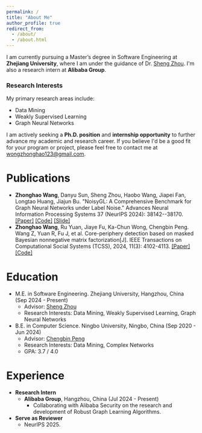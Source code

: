 ```yaml
---
permalink: /
title: "About Me"
author_profile: true
redirect_from: 
  - /about/
  - /about.html
---
```


I am currently pursuing a Master’s degree in Software Engineering at **Zhejiang University**, where I am under the guidance of Dr. [Sheng Zhou](https://zhoushengisnoob.github.io/). I'm also a research intern at **Alibaba Group**.


### Research Interests
My primary research areas include:
- Data Mining
- Weakly Supervised Learning
- Graph Neural Networks

I am actively seeking a **Ph.D. position** and **internship opportunity** to further advance my academic and research career. If you believe I'd be a good fit for your program or project, please feel free to contact me at <wongzhonghao123@gmail.com>.

Publications
======
* **Zhonghao Wang**, Danyu Sun, Sheng Zhou, Haobo Wang, Jiapei Fan, Longtao Huang, Jiajun Bu. "NoisyGL: A Comprehensive Benchmark for Graph Neural Networks under Label Noise." Advances Neural Information Processing Systems 37 (NeurIPS 2024): 38142--38170. [[Paper]](https://papers.nips.cc/paper_files/paper/2024/hash/436ffa18e7e17be336fd884f8ebb5748-Abstract-Datasets_and_Benchmarks_Track.html) [[Code]](https://github.com/eaglelab-zju/NoisyGL) [[Slide]](https://neurips.cc/media/neurips-2024/Slides/97611.pdf)
* **Zhonghao Wang**, Ru Yuan, Jiaye Fu, Ka-Chun Wong, Chengbin Peng. Wang Z, Yuan R, Fu J, et al. Core-periphery detection based on masked Bayesian nonnegative matrix factorization[J]. IEEE Transactions on Computational Social Systems (TCSS), 2024, 11(3): 4102-4113. [[Paper]](https://ieeexplore.ieee.org/abstract/document/10399942) [[Code]](https://github.com/HazwRuHi/Masked_Bayesian_NMF)

Education
======
* M.E. in Software Engineering. Zhejiang University, Hangzhou, China (Sep 2024 - Present)
  * Advisor: [Sheng Zhou](https://zhoushengisnoob.github.io/)
  * Research Interests: Data Mining, Weakly Supervised Learning, Graph Neural Networks
* B.E. in Computer Science. Ningbo University, Ningbo, China (Sep 2020 - Jun 2024)
  * Advisor: [Chengbin Peng](https://chengbinpeng.link/)
  * Research Interests: Data Mining, Complex Networks
  * GPA: 3.7 / 4.0

Experience
======
* **Research Intern**
  * **Alibaba Group**, Hangzhou, China (Jul 2024 - Present)
    * Collaborating with Alibaba Security on the research and development of Robust Graph Learning Algorithms. 
* **Serve as Reviewer** 
  * NeurIPS 2025.